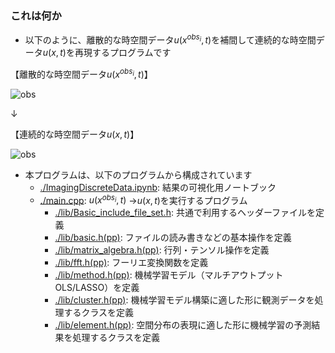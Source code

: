 ### これは何か
- 以下のように、離散的な時空間データ$u(x^{obs_i}, t)$を補間して連続的な時空間データ$u(x, t)$を再現するプログラムです

【離散的な時空間データ$u(x^{obs_i}, t)$】

![obs](https://drive.google.com/uc?export=view&id=1-HKFmW-ZCkR-qgX6Bh2pZmsZRuQd0U-9)

↓

【連続的な時空間データ$u(x, t)$】

![obs](https://drive.google.com/uc?export=view&id=1FmbVsEbANJkaG-doY8l5C0EFcp4FIhXr)

- 本プログラムは、以下のプログラムから構成されています
  - [./ImagingDiscreteData.ipynb](https://github.com/MizusakoSadanobu/Portfolio/blob/master/ImagingSpatialDiscreteData/ImagingSpatialDiscreteData.ipynb): 結果の可視化用ノートブック
  - [./main.cpp](https://github.com/MizusakoSadanobu/Portfolio/tree/master/ImagingDiscreteData/main.cpp): $u(x^{obs_i}, t)$ →$u(x, t)$を実行するプログラム
    - [./lib/Basic_include_file_set.h](https://github.com/MizusakoSadanobu/Portfolio/tree/master/ImagingSpatialDiscreteData/lib/Basic_include_file_set.h): 共通で利用するヘッダーファイルを定義
    - [./lib/basic.h(pp)](https://github.com/MizusakoSadanobu/Portfolio/tree/master/ImagingSpatialDiscreteData/lib/basic.hpp): ファイルの読み書きなどの基本操作を定義
    - [./lib/matrix_algebra.h(pp)](https://github.com/MizusakoSadanobu/Portfolio/tree/master/ImagingSpatialDiscreteData/lib/matrix_algebra.hpp): 行列・テンソル操作を定義
    - [./lib/fft.h(pp)](https://github.com/MizusakoSadanobu/Portfolio/tree/master/ImagingSpatialDiscreteData/lib/fft.hpp): フーリエ変換関数を定義
    - [./lib/method.h(pp)](https://github.com/MizusakoSadanobu/Portfolio/tree/master/ImagingSpatialDiscreteData/lib/method.hpp): 機械学習モデル（マルチアウトプットOLS/LASSO）を定義
    - [./lib/cluster.h(pp)](https://github.com/MizusakoSadanobu/Portfolio/tree/master/ImagingSpatialDiscreteData/lib/cluster.hpp): 機械学習モデル構築に適した形に観測データを処理するクラスを定義
    - [./lib/element.h(pp)](https://github.com/MizusakoSadanobu/Portfolio/tree/master/ImagingSpatialDiscreteData/lib/element.hpp): 空間分布の表現に適した形に機械学習の予測結果を処理するクラスを定義
<!--stackedit_data:
eyJoaXN0b3J5IjpbNzgyNjQ3NzA1LDEzMDI1MDkwNDQsMTIzMj
A1MzAwLDczMDk5ODExNl19
-->